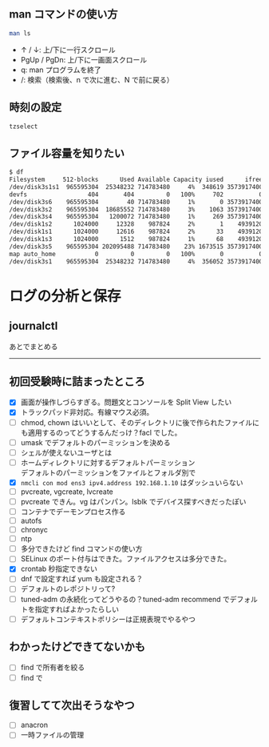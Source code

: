 ## man コマンドの使い方

```bash
man ls
```

- ↑ / ↓: 上/下に一行スクロール
- PgUp / PgDn: 上/下に一画面スクロール
- q: man プログラムを終了
- /: 検索（検索後、n で次に進む、N で前に戻る）

## 時刻の設定

```bash
tzselect
```

## ファイル容量を知りたい

```bash
$ df
Filesystem     512-blocks      Used Available Capacity iused      ifree %iused  Mounted on
/dev/disk3s1s1  965595304  25348232 714783480     4%  348619 3573917400    0%   /
devfs                 404       404         0   100%     702          0  100%   /dev
/dev/disk3s6    965595304        40 714783480     1%       0 3573917400    0%   /System/Volumes/VM
/dev/disk3s2    965595304  18685552 714783480     3%    1063 3573917400    0%   /System/Volumes/Preboot
/dev/disk3s4    965595304   1200072 714783480     1%     269 3573917400    0%   /System/Volumes/Update
/dev/disk1s2      1024000     12328    987824     2%       1    4939120    0%   /System/Volumes/xarts
/dev/disk1s1      1024000     12616    987824     2%      33    4939120    0%   /System/Volumes/iSCPreboot
/dev/disk1s3      1024000      1512    987824     1%      68    4939120    0%   /System/Volumes/Hardware
/dev/disk3s5    965595304 202095488 714783480    23% 1673515 3573917400    0%   /System/Volumes/Data
map auto_home           0         0         0   100%       0          0  100%   /System/Volumes/Data/home
/dev/disk3s1    965595304  25348232 714783480     4%  356052 3573917400    0%   /System/Volumes/Update/mnt1
```

# ログの分析と保存

## journalctl

あとでまとめる

---

## 初回受験時に詰まったところ

- [x] 画面が操作しづらすぎる。問題文とコンソールを Split View したい
- [x] トラックパッド非対応。有線マウス必須。
- [ ] chmod, chown はいいとして、そのディレクトリに後で作られたファイルにも適用するのってどうするんだっけ？facl でした。
- [ ] umask でデフォルトのパーミッションを決める
- [ ] シェルが使えないユーザとは
- [ ] ホームディレクトリに対するデフォルトパーミッション<br>
      デフォルトのパーミッションをファイルとフォルダ別で
- [x] `nmcli con mod ens3 ipv4.address 192.168.1.10`
      はダッシュいらない
- [ ] pvcreate, vgcreate, lvcreate
- [ ] pvcreate できん。vg はパンパン。lsblk でデバイス探すべきだったぽい
- [ ] コンテナでデーモンプロセス作る
- [ ] autofs
- [ ] chronyc
- [ ] ntp
- [ ] 多分できたけど find コマンドの使い方
- [ ] SELinux のポート付与はできた。ファイルアクセスは多分できた。
- [x] crontab 秒指定できない
- [ ] dnf で設定すれば yum も設定される？
- [ ] デフォルトのレポジトリって?
- [ ] tuned-adm の永続化ってどうやるの？tuned-adm recommend でデフォルトを指定すればよかったらしい
- [ ] デフォルトコンテキストポリシーは正規表現でやるやつ

## わかったけどできてないかも

- [ ] find で所有者を絞る
- [ ] find で

## 復習してて次出そうなやつ

- [ ] anacron
- [ ] 一時ファイルの管理
